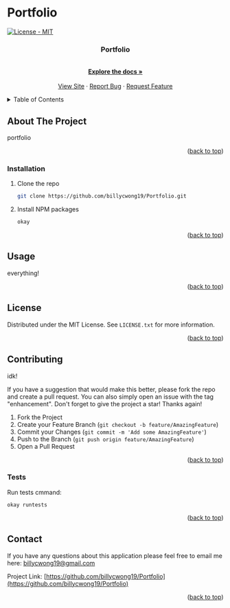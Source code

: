 <div id="top"></div>

# Portfolio
<a href="#license"><img src="https://img.shields.io/badge/License-MIT-2ea44f" alt="License - MIT"></a>
<div align="center">
  <p align="center">
    <h3>Portfolio</h3>
    <br />
    <a href="https://github.com/billycwong19/Portfolio"><strong>Explore the docs »</strong></a>
    <br />
    <br />
    <a href="https://github.com/billycwong19/Portfolio">View Site</a>
    ·
    <a href="https://github.com/billycwong19/Portfolio/issues">Report Bug</a>
    ·
    <a href="https://github.com/billycwong19/Portfolio/issues">Request Feature</a>
  </p>
</div>

<details>
  <summary>Table of Contents</summary>
  <ol>
    <li>
      <a href="#about-the-project">About The Project</a>
    </li>
      <ul>
        <li><a href="#installation">Installation</a></li>
        <li><a href="#usage">Usage</a></li>
        <li><a href="#license">License</a></li>
        <li><a href="#contributing">Contributing</a></li>
        <li><a href="#tests">Tests</a></li>
        <li><a href="#questions">Questions?</a></li>
      </ul>
    </li>
  </ol>
</details>

## About The Project

<p>portfolio</p>

<p align="right">(<a href="#top">back to top</a>)</p>

### Installation

1. Clone the repo
   ```sh
   git clone https://github.com/billycwong19/Portfolio.git
   ```
2. Install NPM packages
   ```sh
   okay
   ```

<p align="right">(<a href="#top">back to top</a>)</p>

## Usage

<p>everything!</p>

<p align="right">(<a href="#top">back to top</a>)</p>

## License

Distributed under the MIT License. See `LICENSE.txt` for more information.

<p align="right">(<a href="#top">back to top</a>)</p>

## Contributing

<p>idk!</p>

If you have a suggestion that would make this better, please fork the repo and create a pull request. You can also simply open an issue with the tag "enhancement".
Don't forget to give the project a star! Thanks again!

1. Fork the Project
2. Create your Feature Branch (`git checkout -b feature/AmazingFeature`)
3. Commit your Changes (`git commit -m 'Add some AmazingFeature'`)
4. Push to the Branch (`git push origin feature/AmazingFeature`)
5. Open a Pull Request

<p align="right">(<a href="#top">back to top</a>)</p>

### Tests

Run tests cmmand:

<code>okay runtests</code>

<p align="right">(<a href="#top">back to top</a>)</p>

## Contact

If you have any questions about this application please feel free to email me here: billycwong19@gmail.com

Project Link: [https://github.com/billycwong19/Portfolio](https://github.com/billycwong19/Portfolio)

<p align="right">(<a href="#top">back to top</a>)</p>
